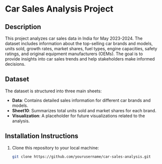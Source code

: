 # Car Sales Analysis Project

## Description
This project analyzes car sales data in India for May 2023-2024. The dataset includes information about the top-selling car brands and models, units sold, growth rates, market shares, fuel types, engine capacities, safety ratings, and original equipment manufacturers (OEMs). The goal is to provide insights into car sales trends and help stakeholders make informed decisions.

## Dataset
The dataset is structured into three main sheets:
- **Data**: Contains detailed sales information for different car brands and models.
- **Sheet10**: Summarizes total units sold and market shares for each brand.
- **Visualization**: A placeholder for future visualizations related to the analysis.

## Installation Instructions
1. Clone this repository to your local machine:
   ```bash
   git clone https://github.com/yourusername/car-sales-analysis.git

